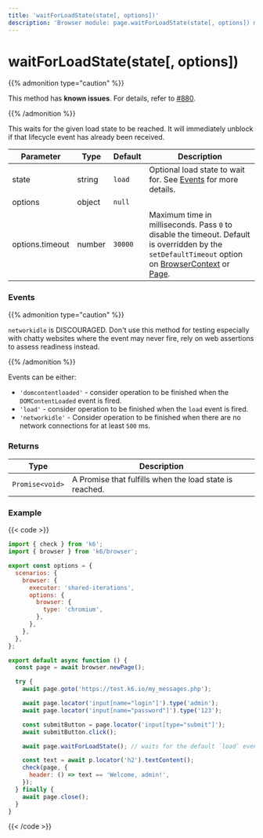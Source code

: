 ```yaml
---
title: 'waitForLoadState(state[, options])'
description: 'Browser module: page.waitForLoadState(state[, options]) method'
---
```


# waitForLoadState(state[, options])

{{% admonition type="caution" %}}

This method has **known issues**. For details, refer to [#880](https://github.com/grafana/xk6-browser/issues/880).

{{% /admonition %}}

This waits for the given load state to be reached. It will immediately unblock if that lifecycle event has already been received.

<TableWithNestedRows>

| Parameter       | Type   | Default | Description                                                                                                                                                                                                                                                                                                                                   |
| --------------- | ------ | ------- | --------------------------------------------------------------------------------------------------------------------------------------------------------------------------------------------------------------------------------------------------------------------------------------------------------------------------------------------- |
| state           | string | `load`  | Optional load state to wait for. See [Events](#events) for more details.                                                                                                                                                                                                                                                                      |
| options         | object | `null`  |                                                                                                                                                                                                                                                                                                                                               |
| options.timeout | number | `30000` | Maximum time in milliseconds. Pass `0` to disable the timeout. Default is overridden by the `setDefaultTimeout` option on [BrowserContext](https://grafana.com/docs/k6/<K6_VERSION>/javascript-api/k6-browser/browsercontext/) or [Page](https://grafana.com/docs/k6/<K6_VERSION>/javascript-api/k6-browser/page/). |

</TableWithNestedRows>

### Events

{{% admonition type="caution" %}}

`networkidle` is DISCOURAGED. Don't use this method for testing especially with chatty websites where the event may never fire, rely on web assertions to assess readiness instead.

{{% /admonition %}}

Events can be either:

- `'domcontentloaded'` - consider operation to be finished when the `DOMContentLoaded` event is fired.
- `'load'` - consider operation to be finished when the `load` event is fired.
- `'networkidle'` - Consider operation to be finished when there are no network connections for at least `500` ms.

### Returns

| Type            | Description                                             |
| --------------- | ------------------------------------------------------- |
| `Promise<void>` | A Promise that fulfills when the load state is reached. |

### Example

{{< code >}}

```javascript
import { check } from 'k6';
import { browser } from 'k6/browser';

export const options = {
  scenarios: {
    browser: {
      executor: 'shared-iterations',
      options: {
        browser: {
          type: 'chromium',
        },
      },
    },
  },
};

export default async function () {
  const page = await browser.newPage();

  try {
    await page.goto('https://test.k6.io/my_messages.php');

    await page.locator('input[name="login"]').type('admin');
    await page.locator('input[name="password"]').type('123');

    const submitButton = page.locator('input[type="submit"]');
    await submitButton.click();

    await page.waitForLoadState(); // waits for the default `load` event

    const text = await p.locator('h2').textContent();
    check(page, {
      header: () => text == 'Welcome, admin!',
    });
  } finally {
    await page.close();
  }
}
```

{{< /code >}}

